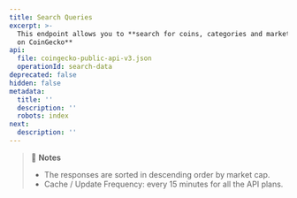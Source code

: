 ```yaml
---
title: Search Queries
excerpt: >-
  This endpoint allows you to **search for coins, categories and markets listed
  on CoinGecko**
api:
  file: coingecko-public-api-v3.json
  operationId: search-data
deprecated: false
hidden: false
metadata:
  title: ''
  description: ''
  robots: index
next:
  description: ''
---
```

> 📘 **Notes**
>
> * The responses are sorted in descending order by market cap.
> * Cache / Update Frequency: every 15 minutes for all the API plans.
